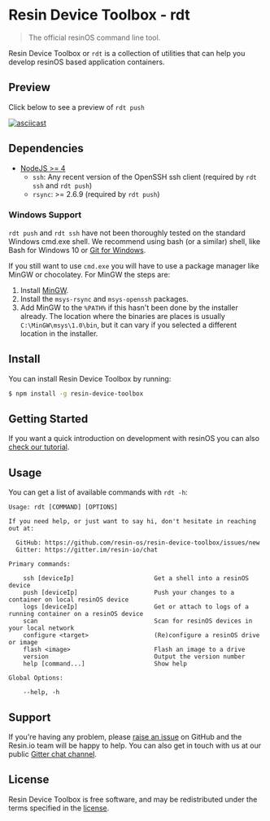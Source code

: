 #  Resin Device Toolbox - rdt

> The official resinOS command line tool.

Resin Device Toolbox or `rdt` is a collection of utilities that can help you develop resinOS based application containers.

## Preview

Click below to see a preview of `rdt push`

[![asciicast](https://asciinema.org/a/88937.png)](https://asciinema.org/a/88937)

## Dependencies

* [NodeJS >= 4](https://nodejs.org/en/)
  - `ssh`: Any recent version of the OpenSSH ssh client (required by `rdt ssh` and `rdt push`)
  - `rsync`: >= 2.6.9 (required by `rdt push`)

### Windows Support

`rdt push` and `rdt ssh` have not been thoroughly tested on the standard Windows cmd.exe shell. We recommend using bash (or a similar) shell, like Bash for Windows 10 or [Git for Windows](https://git-for-windows.github.io/).

If you still want to use `cmd.exe` you will have to use a package manager like MinGW or chocolatey. For MinGW the steps are:

1. Install [MinGW](http://www.mingw.org).
2. Install the `msys-rsync` and `msys-openssh` packages.
3. Add MinGW to the `%PATH%` if this hasn't been done by the installer already. The location where the binaries are places is usually `C:\MinGW\msys\1.0\bin`, but it can vary if you selected a different location in the installer.

## Install

You can install Resin Device Toolbox by running:

```sh
$ npm install -g resin-device-toolbox
```

## Getting Started

If you want a quick introduction on development with resinOS you can also [check our tutorial](https://resinos.io/docs/raspberrypi3/gettingstarted/).

## Usage

You can get a list of available commands with `rdt -h`:

```
Usage: rdt [COMMAND] [OPTIONS]

If you need help, or just want to say hi, don't hesitate in reaching out at:

  GitHub: https://github.com/resin-os/resin-device-toolbox/issues/new
  Gitter: https://gitter.im/resin-io/chat

Primary commands:

    ssh [deviceIp]                      Get a shell into a resinOS device
    push [deviceIp]                     Push your changes to a container on local resinOS device
    logs [deviceIp]                     Get or attach to logs of a running container on a resinOS device
    scan                                Scan for resinOS devices in your local network
    configure <target>                  (Re)configure a resinOS drive or image
    flash <image>                       Flash an image to a drive
    version                             Output the version number
    help [command...]                   Show help

Global Options:

    --help, -h
```

## Support

If you're having any problem, please [raise an issue][newissue] on GitHub and
the Resin.io team will be happy to help. You can also get in touch with us at
our public [Gitter chat channel](https://gitter.im/resin-io/chat).

## License

Resin Device Toolbox is free software, and may be redistributed under the terms specified
in the [license][license].

[license]: https://github.com/resin-os/resin-device-toolbox/blob/master/LICENSE
[newissue]: https://github.com/resin-os/resin-device-toolbox/issues/new
